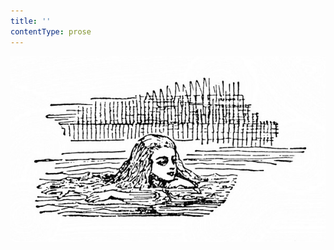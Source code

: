 ```yaml
---
title: ''
contentType: prose
---
```


<section>

![alenka_001](./resources/alenka_001.jpg)

</section>

